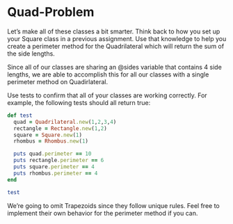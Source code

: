 # Quad-Problem

Let’s make all of these classes a bit smarter. Think back to how you set up your Square class in a previous assignment. Use that knowledge to help you create a perimeter method for the Quadrilateral which will return the sum of the side lengths.

Since all of our classes are sharing an @sides variable that contains 4 side lengths, we are able to accomplish this for all our classes with a single perimeter method on Quadirlateral.

Use tests to confirm that all of your classes are working correctly. For example, the following tests should all return true:

```ruby
def test
  quad = Quadrilateral.new(1,2,3,4)
  rectangle = Rectangle.new(1,2)
  square = Square.new(1)
  rhombus = Rhombus.new(1)

  puts quad.perimeter == 10
  puts rectangle.perimeter == 6
  puts square.perimeter == 4
  puts rhombus.perimeter == 4
end

test
```

We’re going to omit Trapezoids since they follow unique rules. Feel free to implement their own behavior for the perimeter method if you can.
